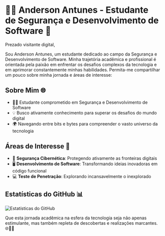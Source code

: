 # 👨‍💻 Anderson Antunes - Estudante de Segurança e Desenvolvimento de Software 🚀

Prezado visitante digital,

Sou Anderson Antunes, um estudante dedicado ao campo da Segurança e Desenvolvimento de Software. Minha trajetória acadêmica e profissional é orientada pela paixão em enfrentar os desafios complexos da tecnologia e em aprimorar constantemente minhas habilidades. Permita-me compartilhar um pouco sobre minha jornada e áreas de interesse:

## Sobre Mim 🌐

- 👨‍🎓 Estudante comprometido em Segurança e Desenvolvimento de Software
- 💡 Busco ativamente conhecimento para superar os desafios do mundo digital
- 🌍 Navegando entre bits e bytes para compreender o vasto universo da tecnologia

## Áreas de Interesse 🚀

- 🔐 **Segurança Cibernética**: Protegendo ativamente as fronteiras digitais
- 🖥️ **Desenvolvimento de Software**: Transformando ideias inovadoras em código funcional
- 💻 **Teste de Penetração**: Explorando incansavelmente o inexplorado

## Estatísticas do GitHub 📊

![Estatísticas do GitHub](https://github-readme-stats.vercel.app/api?username=andersonantunes&show_icons=true&count_private=true)

Que esta jornada acadêmica na esfera da tecnologia seja não apenas estimulante, mas também repleta de descobertas e realizações marcantes. 🌐👨‍💻

